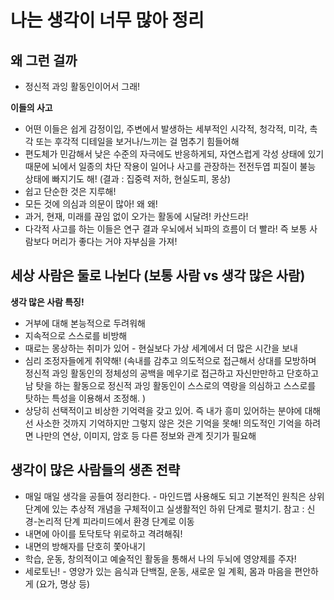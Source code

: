 # 나는 생각이 너무 많아 정리

## 왜 그런 걸까

- 정신적 과잉 활동인이어서 그래!

**이들의 사고**

- 어떤 이들은 쉽게 감정이입, 주변에서 발생하는 세부적인 시각적, 청각적, 미각, 촉각 또는 후각적 디테일을 보거나/느끼는 걸 멈추기 힘들어해
- 편도체가 민감해서 낮은 수준의 자극에도 반응하게되, 자연스럽게 각성 상태에 있기 때문에 뇌에서 일종의 차단 작용이 일어나 사고를 관장하는 전전두엽 피질이 불능 상태에 빠지기도 해! (결과 : 집중력 저하, 현실도피, 몽상)
- 쉽고 단순한 것은 지루해!
- 모든 것에 의심과 의문이 많아! 왜 왜!
- 과거, 현재, 미래를 끊임 없이 오가는 활동에 시달려! 카산드라!
- 다각적 사고를 하는 이들은 연구 결과 우뇌에서 뇌파의 흐름이 더 빨라! 즉 보통 사람보다 머리가 좋다는 거야 자부심을 가져!

## 세상 사람은 둘로 나뉜다 (보통 사람 vs 생각 많은 사람)

**생각 많은 사람 특징!**

- 거부에 대해 본능적으로 두려워해
- 지속적으로 스스로를 비방해
- 때로는 몽상하는 취미가 있어 - 현실보다 가상 세계에서 더 많은 시간을 보내
- 심리 조정자들에게 취약해! (속내를 감추고 의도적으로 접근해서 상대를 모방하며 정신적 과잉 활동인의 정체성의 공백을 메우기로 접근하고 자신만만하고 단호하고 남 탓을 하는 활동으로 정신적 과잉 활동인이 스스로의 역랑을 의심하고 스스로를 탓하는 특성을 이용해서 조정해. )
- 상당히 선택적이고 비상한 기억력을 갖고 있어. 즉 내가 흥미 있어하는 분야에 대해선 사소한 것까지 기억하지만 그렇지 않은 것은 기억을 못해! 의도적인 기억을 하려면 나만의 연상, 이미지, 암호 등 다른 정보와 관계 짓기가 필요해

## 생각이 많은 사람들의 생존 전략

- 매일 매일 생각을 공들여 정리한다.  - 마인드맵 사용해도 되고 기본적인 원칙은 상위 단계에 있는 추상적 개념을 구체적이고 실생활적인 하위 단계로 펼치기. 참고 : 신경-논리적 단계 피라미드에서 환경 단계로 이동
- 내면에 아이를 토닥토닥 위로하고 격려해줘!
- 내면의 방해자를 단호히 쫓아내기
- 학습, 운동, 창의적이고 예술적인 활동을 통해서 나의 두뇌에 영양제를 주자!
- 세로토닌! - 영양가 있는 음식과 단백질, 운동, 새로운 일 계획, 몸과 마음을 편안하게 (요가, 명상 등)
